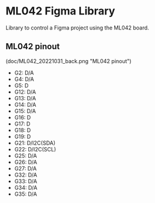 # ML042 Figma Library

Library to control a Figma project using the ML042 board.

## ML042 pinout

(doc/ML042_20221031_back.png "ML042 pinout")

- G2: D/A
- G4: D/A
- G5: D
- G12: D/A
- G13: D/A
- G14: D/A
- G15: D/A
- G16: D
- G17: D
- G18: D
- G19: D
- G21: D/I2C(SDA)
- G22: D/I2C(SCL)
- G25: D/A
- G26: D/A
- G27: D/A
- G32: D/A
- G33: D/A
- G34: D/A
- G35: D/A

